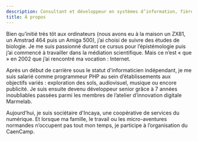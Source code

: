 ```yaml
---
description: Consultant et développeur en systèmes d’information, fièrement sociétaire d'Incaya, une coopérative de services du numérique.
title: À propos
---
```


Bien qu’initié très tôt aux ordinateurs (nous avons eu à la maison un ZX81, un Amstrad 464 puis un Amiga 500), j’ai choisi de suivre des études de biologie. Je me suis passionné durant ce cursus pour l’épistémologie puis j’ai commencé à travailler dans la médiation scientifique. Mais ce n’est « que » en 2002 que j’ai rencontré ma vocation : Internet.

Après un début de carrière sous le statut d'informaticien indépendant, je me suis salarié comme programmeur PHP au sein d’établissements aux objectifs variés : exploration des sols, audiovisuel, musique ou encore publicité. Je suis ensuite devenu développeur senior grâce à 7 années inoubliables passées parmi les membres de l’atelier d’innovation digitale Marmelab.

Aujourd’hui, je suis sociétaire d'Incaya, une coopérative de services du numérique. Et lorsque ma famille, le travail ou les micro-aventures normandes n’occupent pas tout mon temps, je participe à l’organisation du CaenCamp.


